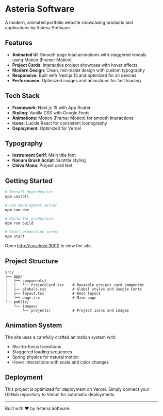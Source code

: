 # Asteria Software

A modern, animated portfolio website showcasing products and applications by Asteria Software.

## Features

- **Animated UI**: Smooth page load animations with staggered reveals using Motion (Framer Motion)
- **Project Cards**: Interactive project showcase with hover effects
- **Modern Design**: Clean, minimalist design with custom typography
- **Responsive**: Built with Next.js 15 and optimized for all devices
- **Performance**: Optimized images and animations for fast loading

## Tech Stack

- **Framework**: Next.js 15 with App Router
- **Styling**: Vanilla CSS with Google Fonts
- **Animations**: Motion (Framer Motion) for smooth interactions
- **Icons**: Lucide React for consistent iconography
- **Deployment**: Optimized for Vercel

## Typography

- **Instrument Serif**: Main title font
- **Nanum Brush Script**: Subtitle styling
- **Chivo Mono**: Project card text

## Getting Started

```bash
# Install dependencies
npm install

# Run development server
npm run dev

# Build for production
npm run build

# Start production server
npm start
```

Open [http://localhost:3000](http://localhost:3000) to view the site.

## Project Structure

```
src/
├── app/
│   ├── components/
│   │   └── ProjectCard.tsx    # Reusable project card component
│   ├── globals.css            # Global styles and Google Fonts
│   ├── layout.tsx             # Root layout
│   └── page.tsx               # Main page
└── public/
    └── images/
        └── projects/          # Project icons and images
```

## Animation System

The site uses a carefully crafted animation system with:
- Blur-to-focus transitions
- Staggered loading sequences
- Spring physics for natural motion
- Hover interactions with scale and color changes

## Deployment

This project is optimized for deployment on Vercel. Simply connect your GitHub repository to Vercel for automatic deployments.

---

Built with ❤️ by Asteria Software
